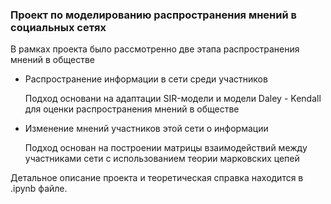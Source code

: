 ### Проект по моделированию распространения мнений в социальных сетях

В рамках проекта было рассмотренно две этапа распространения мнений в обществе

* Распространение информации в сети среди участников

    Подход основани на адаптации SIR-модели и модели Daley - Kendall для оценки распространения мнений в обществе

* Изменение мнений участников этой сети о информации 
    
    Подход основан на построении матрицы взаимодействий между участниками сети с использованием теории марковских цепей



Детальное описание проекта и теоретическая справка находится в .ipynb файле.
